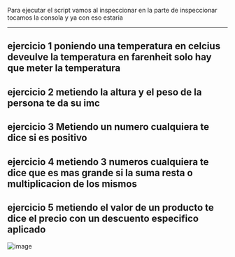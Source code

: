 Para ejecutar el script vamos al inspeccionar en la parte de inspeccionar tocamos la consola y ya con eso estaria


--------------------------------------------------------------------------------------------------
ejercicio 1 poniendo una temperatura en celcius deveulve la temperatura en farenheit
solo hay que meter la temperatura
--------------------------------------------------------------------------------------------------
ejercicio 2 metiendo la altura y el peso de la persona te da su imc
--------------------------------------------------------------------------------------------------
ejercicio 3 Metiendo un numero cualquiera te dice si es positivo
--------------------------------------------------------------------------------------------------
ejercicio 4 metiendo 3 numeros cualquiera te dice que es mas grande si la suma resta o multiplicacion de los mismos
--------------------------------------------------------------------------------------------------
ejercicio 5 metiendo el valor de un producto te dice el precio con un descuento especifico aplicado
--------------------------------------------------------------------------------------------------
![image](https://github.com/vichen12/ejercicios.javascript/assets/159481617/41de5107-27b7-44da-b299-c0b203b1cfe4)

